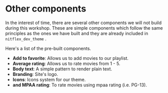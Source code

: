 # Other components

In the interest of time, there are several other components we will not build during this workshop. These are simple components which follow the same principles as the ones we have built and they are already included in `nitflex_dev_theme` .

Here's a list of the pre-built components.

* **Add to favorite**: Allows us to add movies to our playlist.
* **Average rating**: Allows us to rate movies from 1 - 5.
* **Body text**: A simple pattern to render plain text.
* **Branding**: Site's logo.
* **Icons**: Icons system for our theme.
* **and MPAA rating**: To rate movies using mpaa rating (i.e. PG-13).
